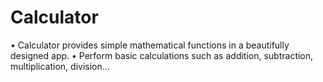 # Calculator
• Calculator provides simple mathematical functions in a beautifully designed app. 
• Perform basic calculations such as addition, subtraction, multiplication, division...
